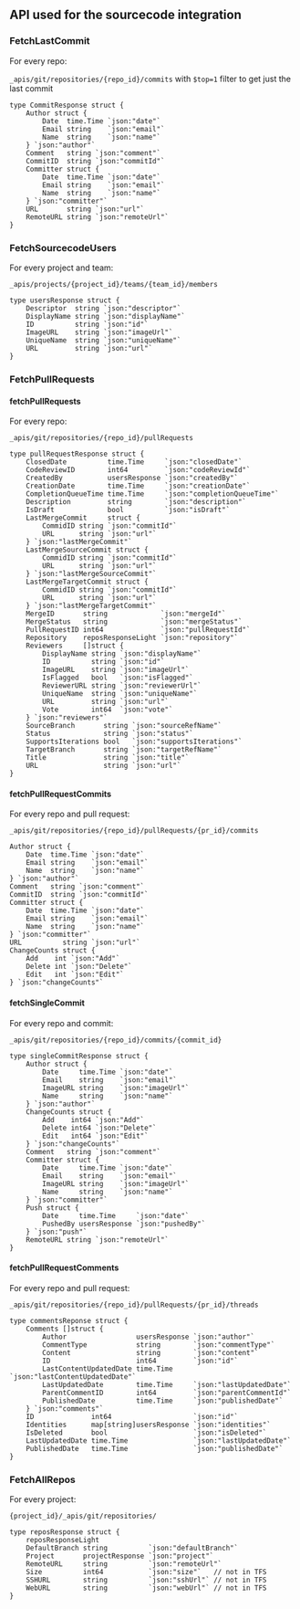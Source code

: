 ## API used for the sourcecode integration

### FetchLastCommit
For every repo:

`_apis/git/repositories/{repo_id}/commits` with `$top=1` filter to get just the last commit
```
type CommitResponse struct {
	Author struct {
		Date  time.Time `json:"date"`
		Email string    `json:"email"`
		Name  string    `json:"name"`
	} `json:"author"`
	Comment   string `json:"comment"`
	CommitID  string `json:"commitId"`
	Committer struct {
		Date  time.Time `json:"date"`
		Email string    `json:"email"`
		Name  string    `json:"name"`
	} `json:"committer"`
	URL       string `json:"url"`
	RemoteURL string `json:"remoteUrl"`
}
```
### FetchSourcecodeUsers
For every project and team:

`_apis/projects/{project_id}/teams/{team_id}/members`
```
type usersResponse struct {
	Descriptor  string `json:"descriptor"`
	DisplayName string `json:"displayName"`
	ID          string `json:"id"`
	ImageURL    string `json:"imageUrl"`
	UniqueName  string `json:"uniqueName"`
	URL         string `json:"url"`
}
```
### FetchPullRequests
#### fetchPullRequests
For every repo:

`_apis/git/repositories/{repo_id}/pullRequests`
```
type pullRequestResponse struct {
	ClosedDate          time.Time     `json:"closedDate"`
	CodeReviewID        int64         `json:"codeReviewId"`
	CreatedBy           usersResponse `json:"createdBy"`
	CreationDate        time.Time     `json:"creationDate"`
	CompletionQueueTime time.Time     `json:"completionQueueTime"`
	Description         string        `json:"description"`
	IsDraft             bool          `json:"isDraft"`
	LastMergeCommit     struct {
		CommidID string `json:"commitId"`
		URL      string `json:"url"`
	} `json:"lastMergeCommit"`
	LastMergeSourceCommit struct {
		CommidID string `json:"commitId"`
		URL      string `json:"url"`
	} `json:"lastMergeSourceCommit"`
	LastMergeTargetCommit struct {
		CommidID string `json:"commitId"`
		URL      string `json:"url"`
	} `json:"lastMergeTargetCommit"`
	MergeID       string             `json:"mergeId"`
	MergeStatus   string             `json:"mergeStatus"`
	PullRequestID int64              `json:"pullRequestId"`
	Repository    reposResponseLight `json:"repository"`
	Reviewers     []struct {
		DisplayName string `json:"displayName"`
		ID          string `json:"id"`
		ImageURL    string `json:"imageUrl"`
		IsFlagged   bool   `json:"isFlagged"`
		ReviewerURL string `json:"reviewerUrl"`
		UniqueName  string `json:"uniqueName"`
		URL         string `json:"url"`
		Vote        int64  `json:"vote"`
	} `json:"reviewers"`
	SourceBranch       string `json:"sourceRefName"`
	Status             string `json:"status"`
	SupportsIterations bool   `json:"supportsIterations"`
	TargetBranch       string `json:"targetRefName"`
	Title              string `json:"title"`
	URL                string `json:"url"`
}
```
#### fetchPullRequestCommits
For every repo and pull request:

`_apis/git/repositories/{repo_id}/pullRequests/{pr_id}/commits`
```
Author struct {
	Date  time.Time `json:"date"`
	Email string    `json:"email"`
	Name  string    `json:"name"`
} `json:"author"`
Comment   string `json:"comment"`
CommitID  string `json:"commitId"`
Committer struct {
	Date  time.Time `json:"date"`
	Email string    `json:"email"`
	Name  string    `json:"name"`
} `json:"committer"`
URL          string `json:"url"`
ChangeCounts struct {
	Add    int `json:"Add"`
	Delete int `json:"Delete"`
	Edit   int `json:"Edit"`
} `json:"changeCounts"`
```
#### fetchSingleCommit
For every repo and commit:

`_apis/git/repositories/{repo_id}/commits/{commit_id}`
```
type singleCommitResponse struct {
	Author struct {
		Date     time.Time `json:"date"`
		Email    string    `json:"email"`
		ImageURL string    `json:"imageUrl"`
		Name     string    `json:"name"`
	} `json:"author"`
	ChangeCounts struct {
		Add    int64 `json:"Add"`
		Delete int64 `json:"Delete"`
		Edit   int64 `json:"Edit"`
	} `json:"changeCounts"`
	Comment   string `json:"comment"`
	Committer struct {
		Date     time.Time `json:"date"`
		Email    string    `json:"email"`
		ImageURL string    `json:"imageUrl"`
		Name     string    `json:"name"`
	} `json:"committer"`
	Push struct {
		Date     time.Time     `json:"date"`
		PushedBy usersResponse `json:"pushedBy"`
	} `json:"push"`
	RemoteURL string `json:"remoteUrl"`
}
```
#### fetchPullRequestComments
For every repo and pull request:

`_apis/git/repositories/{repo_id}/pullRequests/{pr_id}/threads`
```
type commentsReponse struct {
	Comments []struct {
		Author                 usersResponse `json:"author"`
		CommentType            string        `json:"commentType"`
		Content                string        `json:"content"`
		ID                     int64         `json:"id"`
		LastContentUpdatedDate time.Time     `json:"lastContentUpdatedDate"`
		LastUpdatedDate        time.Time     `json:"lastUpdatedDate"`
		ParentCommentID        int64         `json:"parentCommentId"`
		PublishedDate          time.Time     `json:"publishedDate"`
	} `json:"comments"`
	ID              int64                    `json:"id"`
	Identities      map[string]usersResponse `json:"identities"`
	IsDeleted       bool                     `json:"isDeleted"`
	LastUpdatedDate time.Time                `json:"lastUpdatedDate"`
	PublishedDate   time.Time                `json:"publishedDate"`
}
```
### FetchAllRepos
For every project:

`{project_id}/_apis/git/repositories/`
```
type reposResponse struct {
	reposResponseLight
	DefaultBranch string          `json:"defaultBranch"`
	Project       projectResponse `json:"project"`
	RemoteURL     string          `json:"remoteUrl"`
	Size          int64           `json:"size"`   // not in TFS
	SSHURL        string          `json:"sshUrl"` // not in TFS
	WebURL        string          `json:"webUrl"` // not in TFS
}
```
